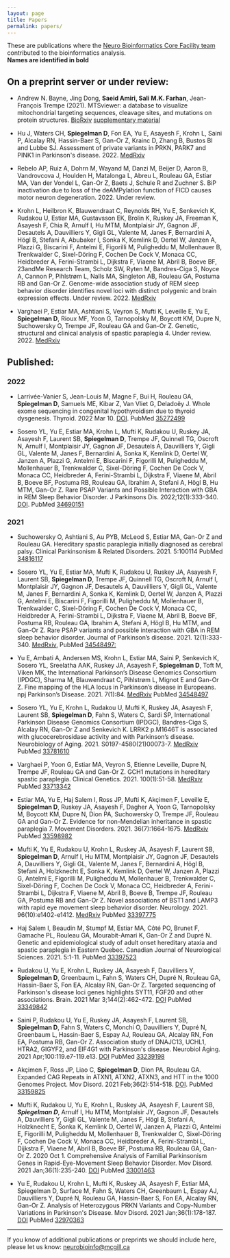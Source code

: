 ```yaml
---
layout: page
title: Papers
permalink: papers/
---
```


These are publications where the [Neuro Bioinformatics Core Facility team](/team.md) contributed to the bioinformatics analysis.<BR>
**Names are identified in bold** 

## On a preprint server or under review:

* Andrew N. Bayne, Jing Dong, **Saeid Amiri, Sali M.K. Farhan**, Jean-François Trempe (2021). MTSviewer: a database to visualize mitochondrial targeting sequences, cleavage sites, and mutations on protein structures. [BioRxiv](https://www.biorxiv.org/content/10.1101/2021.11.25.470064v1) [supplementary material](https://mtsviewer.shinyapps.io/MTSviewer/) 

* Hu J, Waters CH, **Spiegelman D**, Fon EA, Yu E, Asayesh F, Krohn L, Saini P, Alcalay RN, Hassin-Baer S, Gan-Or Z, Krainc D, Zhang B, Bustos BI and Lubbe SJ. Assessment of private variants in PRKN, PARK7 and PINK1 in Parkinson's disease. 2022. [MedRxiv](https://www.medrxiv.org/content/10.1101/2022.02.18.22269402v2?ct=)


* Rebelo AP, Ruiz A, Dohrn M, Wayand M, Danzi M, Beijer D, Aaron B, Vandrovcova J, Houlden H, Matalonga L, Abreu L, Rouleau GA, Estiar MA, Van der Vondel L, Gan-Or Z, Baets J, Schule R and Zuchner S. BiP inactivation due to loss of the deAMPylation function of FICD causes motor neuron degeneration. 2022. Under review. 

* Krohn L, Heilbron K, Blauwendraat C, Reynolds RH, Yu E, Senkevich K, Rudakou U, Estiar MA, Gustavsson EK, Brolin K, Ruskey JA, Freeman K, Asayesh F, Chia R, Arnulf I, Hu MTM, Montplaisir JY, Gagnon JF, Desautels A, Dauvilliers Y, Gigli GL, Valente M, Janes F, Bernardini A, Högl B, Stefani A, Abubaker I, Sonka K, Kemlink D, Oertel W, Janzen A, Plazzi G, Biscarini F, Antelmi E, Figorilli M, Puligheddu M, Mollenhauer B, Trenkwalder C, Sixel-Döring F, Cochen De Cock V, Monaca CC, Heidbreder A, Ferini-Strambi L, Dijkstra F, Viaene M, Abril B, Boeve BF, 23andMe Research Team, Scholz SW, Ryten M, Bandres-Ciga S, Noyce A, Cannon P, Pihlstrøm L, Nalls MA, Singleton AB, Rouleau GA, Postuma RB and Gan-Or Z. Genome-wide association study of REM sleep behavior disorder identifies novel loci with distinct polygenic and brain expression effects. Under review. 2022. [MedRxiv](https://www.medrxiv.org/content/10.1101/2021.09.08.21254232v2) 

* Varghaei P, Estiar MA, Ashtiani S, Veyron S, Mufti K, Leveille E, Yu E, **Spiegelman D**, Rioux MF, Yoon G, Tarnopolsky M, Boycott KM, Dupre N, Suchowersky O, Trempe JF, Rouleau GA and Gan-Or Z. Genetic, structural and clinical analysis of spastic paraplegia 4. Under review. 2022. [MedRxiv](https://www.medrxiv.org/content/10.1101/2021.07.20.21259482v1)


## Published:



### 2022

* Larrivée-Vanier S, Jean-Louis M, Magne F, Bui H, Rouleau GA, **Spiegelman D**, Samuels ME, Kibar Z, Van Vliet G, Deladoëy J. Whole exome sequencing in congenital hypothyroidism due to thyroid dysgenesis. Thyroid. 2022 Mar 10. [DOI](https://doi.org/10.1089/thy.2021.0597). PubMed [35272499](https://pubmed.ncbi.nlm.nih.gov/35272499/)

* Sosero YL, Yu E, Estiar MA, Krohn L, Mufti K, Rudakou U, Ruskey JA, Asayesh F, Laurent SB, **Spiegelman D**, Trempe JF, Quinnell TG, Oscroft N, Arnulf I, Montplaisir JY, Gagnon JF, Desautels A, Dauvilliers Y, Gigli GL, Valente M, Janes F, Bernardini A, Sonka K, Kemlink D, Oertel W, Janzen A, Plazzi G, Antelmi E, Biscarini F, Figorilli M, Puligheddu M, Mollenhauer B, Trenkwalder C, Sixel-Döring F, Cochen De Cock V, Monaca CC, Heidbreder A, Ferini-Strambi L, Dijkstra F, Viaene M, Abril B, Boeve BF, Postuma RB, Rouleau GA, Ibrahim A, Stefani A, Högl B, Hu MTM, Gan-Or Z. Rare PSAP Variants and Possible Interaction with GBA in REM Sleep Behavior Disorder. J Parkinsons Dis. 2022;12(1):333-340. [DOI](https://doi.org/10.3233/JPD-212867). PubMed [34690151](https://pubmed.ncbi.nlm.nih.gov/34690151/)

### 2021

* Suchowersky O, Ashtiani S, Au PYB, McLeod S, Estiar MA, Gan-Or Z and Rouleau GA. Hereditary spastic paraplegia initially diagnosed as cerebral palsy. Clinical Parkinsonism & Related Disorders. 2021. 5:100114 PubMed [34816117](https://pubmed.ncbi.nlm.nih.gov/34816117/) 


* Sosero YL, Yu E, Estiar MA, Mufti K, Rudakou U, Ruskey JA, Asayesh F, Laurent SB, **Spiegelman D**, Trempe JF, Quinnell TG, Oscroft N, Arnulf I, Montplaisir JY, Gagnon JF, Desautels A, Dauvilliers Y, Gigli GL, Valente M, Janes F, Bernardini A, Sonka K, Kemlink D, Oertel W, Janzen A, Plazzi G, Antelmi E, Biscarini F, Figorilli M, Puligheddu M, Mollenhauer B, Trenkwalder C, Sixel-Döring F, Cochen De Cock V, Monaca CC, Heidbreder A, Ferini-Strambi L, Dijkstra F, Viaene M, Abril B, Boeve BF, Postuma RB, Rouleau GA, Ibrahim A, Stefani A, Högl B, Hu MTM, and Gan-Or Z. Rare PSAP variants and possible interaction with GBA in REM sleep behavior disorder. Journal of Parkinson’s disease. 2021. 12(1):333-340. [MedRxiv](https://www.medrxiv.org/content/10.1101/2020.10.29.20217059v2), PubMed [34548497:](https://pubmed.ncbi.nlm.nih.gov/34548497/)

* Yu E, Ambati A, Andersen MS, Krohn L, Estiar MA, Saini P, Senkevich K, Sosero YL, Sreelatha AAK, Ruskey JA, Asayesh F, **Spiegelman D**, Toft M, Viken MK, the International Parkinson’s Disease Genomics Consortium (IPDGC), Sharma M, Blauwendraat C, Pihlstrøm L, Mignot E and Gan-Or Z. Fine mapping of the HLA locus in Parkinson’s disease in Europeans. npj Parkinson’s Disease. 2021. 7(1):84. [MedRxiv](https://www.medrxiv.org/content/10.1101/2020.10.29.20217059v2) PubMed [34548497](https://pubmed.ncbi.nlm.nih.gov/34548497/)  

* Sosero YL, Yu E, Krohn L, Rudakou U, Mufti K, Ruskey JA, Asayesh F, Laurent SB, **Spiegelman D**, Fahn S, Waters C, Sardi SP, International Parkinson Disease Genomics Consortium (IPDGC), Bandres-Ciga S, Alcalay RN, Gan-Or Z and Senkevich K. LRRK2 p.M1646T is associated with glucocerebrosidase activity and with Parkinson’s disease. Neurobiology of Aging. 2021. S0197-4580(21)00073-7. [MedRxiv](https://www.medrxiv.org/content/10.1101/2020.09.23.20197558v1) PubMed [33781610](https://pubmed.ncbi.nlm.nih.gov/33781610/) 

* Varghaei P, Yoon G, Estiar MA, Veyron S, Etienne Leveille, Dupre N, Trempe JF, Rouleau GA and Gan-Or Z. GCH1 mutations in hereditary spastic paraplegia. Clinical Genetics. 2021. 100(1):51-58. [MedRxiv](https://www.medrxiv.org/content/10.1101/2021.01.14.21249305v2) PubMed [33713342](https://pubmed.ncbi.nlm.nih.gov/33713342/)

* Estiar MA, Yu E, Haj Salem I, Ross JP, Mufti K, Akçimen F, Leveille E, **Spiegelman D**, Ruskey JA, Asayesh F, Dagher A, Yoon G, Tarnopolsky M, Boycott KM, Dupre N, Dion PA, Suchowersky O, Trempe JF, Rouleau GA and Gan-Or Z. Evidence for non-Mendelian inheritance in spastic paraplegia 7. Movement Disorders. 2021. 36(7):1664-1675. [MedRxiv](https://www.medrxiv.org/content/10.1101/2020.09.25.20176032v1) PubMed [33598982](https://pubmed.ncbi.nlm.nih.gov/33598982/)

* Mufti K, Yu E, Rudakou U, Krohn L, Ruskey JA, Asayesh F, Laurent SB, **Spiegelman D**, Arnulf I, Hu MTM, Montplaisir JY, Gagnon JF, Desautels A, Dauvilliers Y, Gigli GL, Valente M, Janes F, Bernardini A, Högl B, Stefani A, Holzknecht E, Sonka K, Kemlink D, Oertel W, Janzen A, Plazzi G, Antelmi E, Figorilli M, Puligheddu M, Mollenhauer B, Trenkwalder C, Sixel-Döring F, Cochen De Cock V, Monaca CC, Heidbreder A, Ferini-Strambi L, Dijkstra F, Viaene M, Abril B, Boeve B, Trempe JF, Rouleau GA, Postuma RB and Gan-Or Z. Novel associations of BST1 and LAMP3 with rapid eye movement sleep behavior disorder. Neurology. 2021. 96(10):e1402-e1412. [MedRxiv](https://www.medrxiv.org/content/10.1101/2020.06.27.20140350v2) PubMed [33397775](https://pubmed.ncbi.nlm.nih.gov/33397775/)

* Haj Salem I, Beaudin M, Stumpf M, Estiar MA, Côté PO, Brunet F, Gamache PL, Rouleau GA, Mourabit-Amari K, Gan-Or Z and Dupré N.  Genetic and epidemiological study of adult onset hereditary ataxia and spastic paraplegia in Eastern Quebec. Canadian Journal of Neurological Sciences. 2021. 5:1-11. 
PubMed [33397523](https://pubmed.ncbi.nlm.nih.gov/33397523/)

* Rudakou U, Yu E, Krohn L, Ruskey JA, Asayesh F, Dauvilliers Y, **Spiegelman D**, Greenbaum L, Fahn S, Waters CH, Dupré N, Rouleau GA, Hassin-Baer S, Fon EA, Alcalay RN, Gan-Or Z. Targeted sequencing of Parkinson's disease loci genes highlights SYT11, FGF20 and other associations. Brain. 2021 Mar 3;144(2):462-472. [DOI](https://doi.org/10.1093/brain/awaa401) PubMed [33349842](https://pubmed.ncbi.nlm.nih.gov/33349842/)

* Saini P, Rudakou U, Yu E, Ruskey JA, Asayesh F, Laurent SB, **Spiegelman D**, Fahn S, Waters C, Monchi O, Dauvilliers Y, Dupré N, Greenbaum L, Hassin-Baer S, Espay AJ, Rouleau GA, Alcalay RN, Fon EA, Postuma RB, Gan-Or Z. Association study of DNAJC13, UCHL1, HTRA2, GIGYF2, and EIF4G1 with Parkinson's disease. Neurobiol Aging. 2021 Apr;100:119.e7-119.e13. [DOI](https://doi.org/10.1016/j.neurobiolaging.2020.10.019) PubMed [33239198](https://pubmed.ncbi.nlm.nih.gov/33239198/)

* Akçimen F, Ross JP, Liao C, **Spiegelman D**, Dion PA, Rouleau GA. Expanded CAG Repeats in ATXN1, ATXN2, ATXN3, and HTT in the 1000 Genomes Project. Mov Disord. 2021 Feb;36(2):514-518. [DOI](https://doi.org/10.1002/mds.28341).
PubMed [33159825](https://pubmed.ncbi.nlm.nih.gov/33159825/)

* Mufti K, Rudakou U, Yu E, Krohn L, Ruskey JA, Asayesh F, Laurent SB, ***Spiegelman D***, Arnulf I, Hu MTM, Montplaisir JY, Gagnon JF, Desautels A, Dauvilliers Y, Gigli GL, Valente M, Janes F, Högl B, Stefani A, Holzknecht E, Šonka K, Kemlink D, Oertel W, Janzen A, Plazzi G, Antelmi E, Figorilli M, Puligheddu M, Mollenhauer B, Trenkwalder C, Sixel-Döring F, Cochen De Cock V, Monaca CC, Heidbreder A, Ferini-Strambi L, Dijkstra F, Viaene M, Abril B, Boeve BF, Postuma RB, Rouleau GA, Gan-Or Z. 2020 Oct 1. Comprehensive Analysis of Familial Parkinsonism Genes in Rapid-Eye-Movement Sleep Behavior Disorder. Mov Disord. 2021 Jan;36(1):235-240. [DOI](https://doi.org/10.1002/mds.28318) 
PubMed [33001463](https://pubmed.ncbi.nlm.nih.gov/33001463/)

* Yu E, Rudakou U, Krohn L, Mufti K, Ruskey JA, Asayesh F, Estiar MA, Spiegelman D, Surface M, Fahn S, Waters CH, Greenbaum L, Espay AJ, Dauvilliers Y, Dupré N, Rouleau GA, Hassin-Baer S, Fon EA, Alcalay RN, Gan-Or Z. Analysis of Heterozygous PRKN Variants and Copy-Number Variations in Parkinson's Disease. Mov Disord. 2021 Jan;36(1):178-187. [DOI](https://doi.org/10.1002/mds.28299)
PubMed [32970363](https://pubmed.ncbi.nlm.nih.gov/32970363/)


----


If you know of additional publications or preprints we should include here, please let us know: [neurobioinfo@mcgill.ca](mailto:neurobioinfo@mcgill.ca)



<!--- ## Miscellaneous

1. **Amiri, S.** (2017). Rbox: An integrated Atom packages for R.
(<a href="https://arxiv.org/pdf/1709.06849.pdf"> pdf</a>,  <a href="https://atom.io/packages/rbox">  link</a>,
<a href="https://github.com/neurobioinfo/rbox"> GitHub</a>, <a href="https://github.com/neurobioinfo/rbox/wiki"> wiki</a>)

--->





